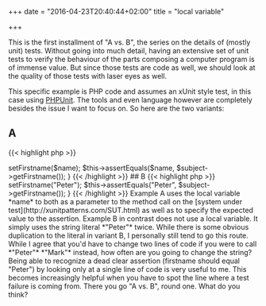 +++
date = "2016-04-23T20:40:44+02:00"
title = "local variable"

+++

This is the first installment of "A vs. B", the series on the details of (mostly unit) tests. Without going into much detail, having an extensive set of unit tests to verify the behaviour of the parts composing a computer program is of immense value. But since those tests are code as well, we should look at the quality of those tests with laser eyes as well.

This specific example is PHP code and assumes an xUnit style test, in this case using [PHPUnit](http://phpunit.de). The tools and even language however are completely besides the issue I want to focus on. So here are the two variants:

## A
{{< highlight php >}}
<?php

public function test_it_sets_the_full_name() {
    $subject = new User();
    $name = "Peter";

    $subject->setFirstname($name);

    $this->assertEquals($name, $subject->getFirstname());
}

{{< /highlight >}}

## B
{{< highlight php >}}
<?php

public function test_it_sets_the_full_name() {
    $subject = new User();

    $subject->setFirstname("Peter");

    $this->assertEquals("Peter", $subject->getFirstname());
}

{{< /highlight >}}

Example A uses the local variable *name* to both as a parameter to the method call on the [system under test](http://xunitpatterns.com/SUT.html) as well as to specify the expected value to the assertion. Example B in contrast does not use a local variable. It simply uses the string literal *"Peter"* twice. While there is some obvious duplication to the literal in variant B, I personally still tend to go this route. While I agree that you'd have to change two lines of code if you were to call *"Peter"* *"Mark"* instead, how often are you going to change the string?

Being able to recognize a dead clear assertion (firstname should equal "Peter") by looking only at a single line of code is very useful to me. This becomes increasingly helpful when you have to spot the line where a test failure is coming from.

There you go "A vs. B", round one. What do you think?
